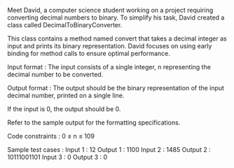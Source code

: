 Meet David, a computer science student working on a project requiring converting decimal numbers to binary. To simplify his task, David created a class called DecimalToBinaryConverter.



This class contains a method named convert that takes a decimal integer as input and prints its binary representation. David focuses on using early binding for method calls to ensure optimal performance.

Input format :
The input consists of a single integer, n representing the decimal number to be converted.

Output format :
The output should be the binary representation of the input decimal number, printed on a single line.

If the input is 0, the output should be 0.



Refer to the sample output for the formatting specifications.

Code constraints :
0 ≤ n ≤ 109

Sample test cases :
Input 1 :
12
Output 1 :
1100
Input 2 :
1485
Output 2 :
10111001101
Input 3 :
0
Output 3 :
0
